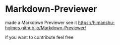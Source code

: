 # Markdown-Previewer

made a Markdown Previewer see it https://himanshu-holmes.github.io/Markdown-Previewer/

if you want to contribute feel free
